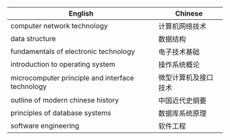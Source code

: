 | English | Chinese |
| ------- | ------- |
| computer network technology | 计算机网络技术 |
| data structure | 数据结构 |
| fundamentals of electronic technology | 电子技术基础 |
| introduction to operating system | 操作系统概论 |
| microcomputer principle and interface technology | 微型计算机及接口技术 |
| outline of modern chinese history | 中国近代史纲要 |
| principles of database systems | 数据库系统原理 |
| software engineering | 软件工程 |
